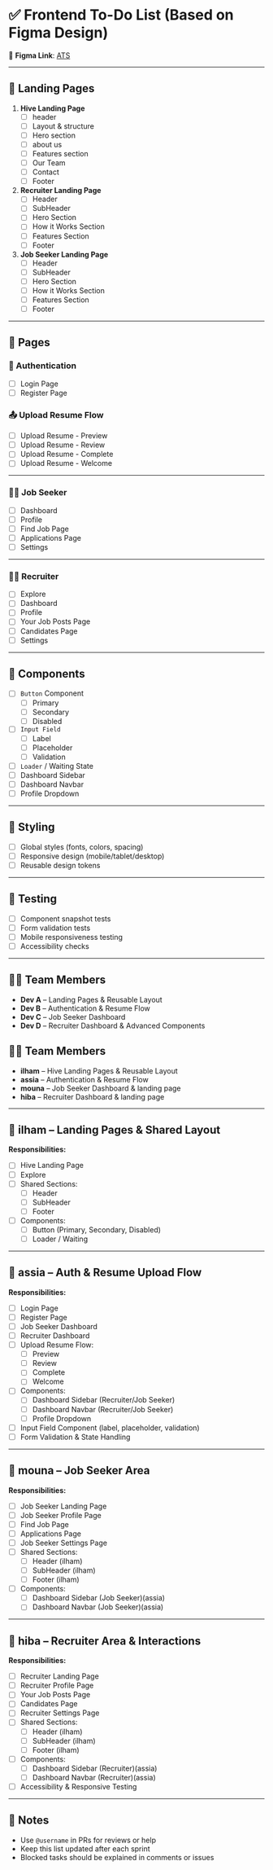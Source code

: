 # ✅ Frontend To-Do List (Based on Figma Design)

📌 **Figma Link**: [ATS](https://www.figma.com/design/mN8nGYXa9HNn1Yip4ttBLv/AI-Powered-ATS?node-id=0-1&t=4JUEvG0wDOPC7NWy-1)

---

## 🚀 Landing Pages



1. **Hive Landing Page**
   - [ ] header
   - [ ] Layout & structure
   - [ ] Hero section
   - [ ] about us
   - [ ] Features section
   - [ ] Our Team
   - [ ] Contact
   - [ ] Footer

3. **Recruiter Landing Page**
   - [ ] Header 
   - [ ] SubHeader
   - [ ] Hero Section
   - [ ] How it Works Section
   - [ ] Features Section
   - [ ] Footer 

4. **Job Seeker Landing Page** 
   - [ ] Header 
   - [ ] SubHeader 
   - [ ] Hero Section
   - [ ] How it Works Section
   - [ ] Features Section
   - [ ] Footer

---

## 📄 Pages

### 🔐 Authentication 
- [ ] Login Page
- [ ] Register Page

### 📤 Upload Resume Flow 
- [ ] Upload Resume - Preview
- [ ] Upload Resume - Review
- [ ] Upload Resume - Complete
- [ ] Upload Resume - Welcome

---

### 🧑‍💼 Job Seeker
- [ ] Dashboard 
- [ ] Profile 
- [ ] Find Job Page 
- [ ] Applications Page 
- [ ] Settings

---

### 🧑‍💼 Recruiter
- [ ] Explore 
- [ ] Dashboard
- [ ] Profile
- [ ] Your Job Posts Page
- [ ] Candidates Page
- [ ] Settings

---

## 🧩 Components

- [ ] `Button` Component  
  - [ ] Primary  
  - [ ] Secondary  
  - [ ] Disabled  

- [ ] `Input Field`  
  - [ ] Label  
  - [ ] Placeholder  
  - [ ] Validation  

- [ ] `Loader` / Waiting State  
- [ ] Dashboard Sidebar
- [ ] Dashboard Navbar
- [ ] Profile Dropdown

---

## 🎨 Styling

- [ ] Global styles (fonts, colors, spacing)
- [ ] Responsive design (mobile/tablet/desktop)
- [ ] Reusable design tokens

---

## 🧪 Testing

- [ ] Component snapshot tests
- [ ] Form validation tests
- [ ] Mobile responsiveness testing
- [ ] Accessibility checks

---
## 🧑‍💻 Team Members
- **Dev A** – Landing Pages & Reusable Layout
- **Dev B** – Authentication & Resume Flow
- **Dev C** – Job Seeker Dashboard
- **Dev D** – Recruiter Dashboard & Advanced Components


## 🧑‍💻 Team Members
- **ilham** – Hive Landing Pages & Reusable Layout
- **assia** – Authentication & Resume Flow
- **mouna** – Job Seeker Dashboard & landing page
- **hiba** – Recruiter Dashboard & landing page

---

## 🔧 ilham – Landing Pages & Shared Layout
**Responsibilities:**
- [ ] Hive Landing Page
- [ ] Explore
- [ ] Shared Sections:
  - [ ] Header
  - [ ] SubHeader
  - [ ] Footer
- [ ] Components:
  - [ ] Button (Primary, Secondary, Disabled)
  - [ ] Loader / Waiting

---



## 🔧 assia – Auth & Resume Upload Flow
**Responsibilities:**
- [ ] Login Page
- [ ] Register Page
- [ ] Job Seeker Dashboard
- [ ] Recruiter Dashboard
- [ ] Upload Resume Flow:
  - [ ] Preview
  - [ ] Review
  - [ ] Complete
  - [ ] Welcome
- [ ] Components:
  - [ ] Dashboard Sidebar (Recruiter/Job Seeker)
  - [ ] Dashboard Navbar (Recruiter/Job Seeker)
  - [ ] Profile Dropdown
- [ ] Input Field Component (label, placeholder, validation)
- [ ] Form Validation & State Handling

---

## 🔧 mouna – Job Seeker Area
**Responsibilities:**
- [ ] Job Seeker Landing Page
- [ ] Job Seeker Profile Page
- [ ] Find Job Page
- [ ] Applications Page
- [ ] Job Seeker Settings Page
- [ ] Shared Sections:
   - [ ] Header (ilham)
   - [ ] SubHeader (ilham)
   - [ ] Footer (ilham)
- [ ] Components:
  - [ ] Dashboard Sidebar (Job Seeker)(assia)
  - [ ] Dashboard Navbar (Job Seeker)(assia)

---

## 🔧 hiba – Recruiter Area & Interactions
**Responsibilities:**
- [ ] Recruiter Landing Page
- [ ] Recruiter Profile Page
- [ ] Your Job Posts Page
- [ ] Candidates Page
- [ ] Recruiter Settings Page
- [ ] Shared Sections:
   - [ ] Header (ilham)
   - [ ] SubHeader (ilham)
   - [ ] Footer (ilham)
- [ ] Components:
  - [ ] Dashboard Sidebar (Recruiter)(assia)
  - [ ] Dashboard Navbar (Recruiter)(assia)
- [ ] Accessibility & Responsive Testing

---


## 📝 Notes

- Use `@username` in PRs for reviews or help
- Keep this list updated after each sprint
- Blocked tasks should be explained in comments or issues
